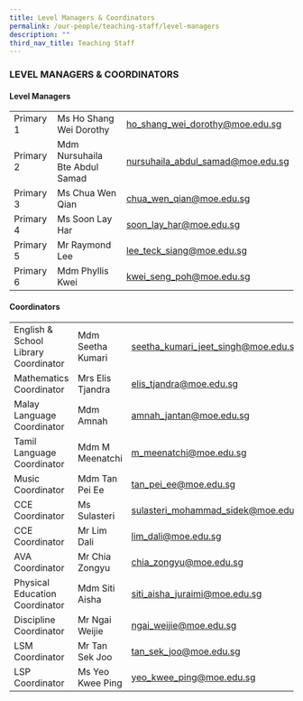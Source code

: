 ```yaml
---
title: Level Managers & Coordinators
permalink: /our-people/teaching-staff/level-managers
description: ""
third_nav_title: Teaching Staff
---
```

### LEVEL MANAGERS & COORDINATORS

#### Level Managers
| | | |
|---|---|---|
| Primary 1  | Ms Ho Shang Wei Dorothy  | [ho\_shang\_wei\_dorothy@moe.edu.sg](mailto:ho_shang_wei_dorothy@moe.edu.sg)   |
| Primary 2 | Mdm Nursuhaila Bte Abdul Samad | [nursuhaila\_abdul\_samad@moe.edu.sg](mailto:nursuhaila_abdul_samad@moe.edu.sg)  |
| Primary 3 | Ms Chua Wen Qian | [chua\_wen\_qian@moe.edu.sg](mailto:chua_wen_qian@moe.edu.sg)|
| Primary 4 | Ms Soon Lay Har | [soon\_lay\_har@moe.edu.sg](mailto:soon_lay_har@moe.edu.sg)  |
| Primary 5 | Mr Raymond Lee | [lee\_teck\_siang@moe.edu.sg](mailto:lee_teck_siang@moe.edu.sg)  |
| Primary 6 | Mdm Phyllis Kwei | [kwei\_seng\_poh@moe.edu.sg](mailto:kwei_seng_poh@moe.edu.sg)

#### Coordinators
| | | |
|---	|---	|---	|
| English & School Library Coordinator 	| Mdm Seetha Kumari 	| [seetha\_kumari\_jeet\_singh@moe.edu.sg](mailto:seetha_kumari_jeet_singh@moe.edu.sg) 	|
| Mathematics Coordinator  	| Mrs Elis Tjandra  	| [elis\_tjandra@moe.edu.sg](mailto:elis_tjandra@moe.edu.sg) 	|
| Malay Language Coordinator 	| Mdm Amnah 	| [amnah\_jantan@moe.edu.sg](mailto:amnah_jantan@moe.edu.sg) 	|
| Tamil Language Coordinator 	| Mdm M Meenatchi 	| [m\_meenatchi@moe.edu.sg](mailto:m_meenatchi@moe.edu.sg) 	|
| Music Coordinator 	| Mdm Tan Pei Ee 	| [tan\_pei\_ee@moe.edu.sg](mailto:tan_pei_ee@moe.edu.sg) 	|
| CCE Coordinator 	| Ms Sulasteri 	| [sulasteri\_mohammad\_sidek@moe.edu.sg](mailto:sulasteri_mohammad_sidek@moe.edu.sg) 	|
| CCE Coordinator  	| Mr Lim Dali  	| [lim\_dali@moe.edu.sg](mailto:lim_dali@moe.edu.sg) 	|
| AVA Coordinator 	| Mr Chia Zongyu 	| [chia\_zongyu@moe.edu.sg](mailto:chia_zongyu@moe.edu.sg)	|
| Physical Education Coordinator 	| Mdm Siti Aisha 	| [siti\_aisha\_juraimi@moe.edu.sg](mailto:siti_aisha_juraimi@moe.edu.sg) 	|
| Discipline Coordinator 	| Mr Ngai Weijie 	| [ngai\_weijie@moe.edu.sg](mailto:ngai_weijie@moe.edu.sg) 	|
| LSM Coordinator 	| Mr Tan Sek Joo 	| [tan\_sek\_joo@moe.edu.sg](mailto:tan_sek_joo@moe.edu.sg)	|
| LSP Coordinator 	| Ms Yeo Kwee Ping 	| 	[yeo\_kwee\_ping@moe.edu.sg](mailto:yeo_kwee_ping@moe.edu.sg) 	|